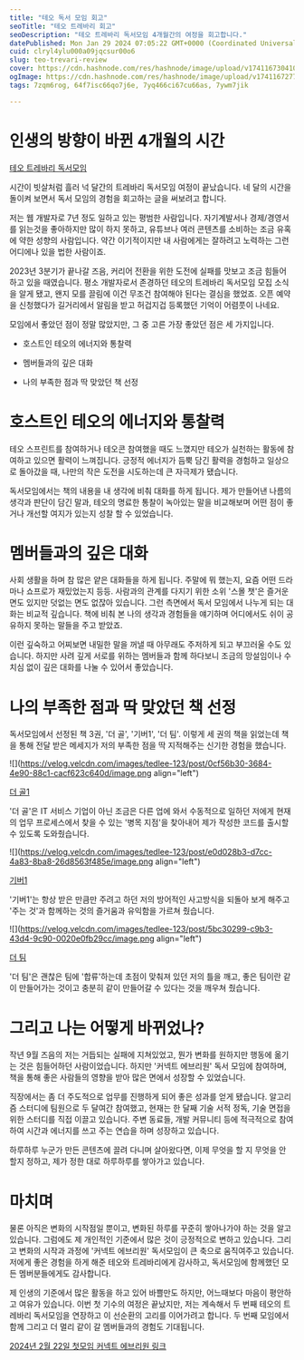 ```yaml
---
title: "테오 독서 모임 회고"
seoTitle: "테오 트레바리 회고"
seoDescription: "테오 트레바리 독서모임 4개월간의 여정을 회고합니다."
datePublished: Mon Jan 29 2024 07:05:22 GMT+0000 (Coordinated Universal Time)
cuid: clryl4ylu000a09jqcsur00o6
slug: teo-trevari-review
cover: https://cdn.hashnode.com/res/hashnode/image/upload/v1741167304104/57df9829-c7d2-4cc2-bfd0-3d48780010a2.png
ogImage: https://cdn.hashnode.com/res/hashnode/image/upload/v1741167277582/5a1f27b5-a484-4f85-aee0-093997939596.png
tags: 7zqm6rog, 64f7isc66qo7j6e, 7yq466ci67cu66as, 7ywm7jik

---
```


# 인생의 방향이 바뀐 4개월의 시간

[테오 트레바리 독서모임](https://m.trevari.co.kr/product/aef96e15-fae8-440d-b532-a4b09737deb9)

시간이 빗살처럼 흘러 넉 달간의 트레바리 독서모임 여정이 끝났습니다. 네 달의 시간을 돌이켜 보면서 독서 모임의 경험을 회고하는 글을 써보려고 합니다.

저는 웹 개발자로 7년 정도 일하고 있는 평범한 사람입니다. 자기계발서나 경제/경영서를 읽는것을 좋아하지만 많이 하지 못하고, 유튜브나 여러 콘텐츠를 소비하는 조금 유혹에 약한 성향의 사람입니다. 약간 이기적이지만 내 사람에게는 잘하려고 노력하는 그런 어디에나 있을 법한 사람이죠.

2023년 3분기가 끝나갈 즈음, 커리어 전환을 위한 도전에 실패를 맛보고 조금 힘들어 하고 있을 때였습니다. 평소 개발자로서 존경하던 테오의 트레바리 독서모임 모집 소식을 알게 됐고, 왠지 모를 끌림에 이건 무조건 참여해야 된다는 결심을 했었죠. 오픈 예약을 신청했다가 길거리에서 알림을 받고 허겁지겁 등록했던 기억이 어렴풋이 나네요.

모임에서 좋았던 점이 정말 많았지만, 그 중 고른 가장 좋았던 점은 세 가지입니다.

* 호스트인 테오의 에너지와 통찰력
    
* 멤버들과의 깊은 대화
    
* 나의 부족한 점과 딱 맞았던 책 선정
    

# 호스트인 테오의 에너지와 통찰력

테오 스프린트를 참여하거나 테오콘 참여했을 때도 느꼈지만 테오가 실천하는 활동에 참여하고 있으면 활력이 느껴집니다. 긍정적 에너지가 듬뿍 담긴 활력을 경험하고 일상으로 돌아갔을 때, 나만의 작은 도전을 시도하는데 큰 자극제가 됐습니다.

독서모임에서는 책의 내용을 내 생각에 비춰 대화를 하게 됩니다. 제가 만들어낸 나름의 생각과 판단이 담긴 말과, 테오의 명료한 통찰이 녹아있는 말을 비교해보며 어떤 점이 좋거나 개선할 여지가 있는지 성찰 할 수 있었습니다.

# 멤버들과의 깊은 대화

사회 생활을 하며 참 많은 얕은 대화들을 하게 됩니다. 주말에 뭐 했는지, 요즘 어떤 드라마나 쇼프로가 재밌었는지 등등. 사람과의 관계를 다지기 위한 소위 '스몰 챗'은 즐거운 면도 있지만 덧없는 면도 없잖아 있습니다. 그런 측면에서 독서 모임에서 나누게 되는 대화는 비교적 깊습니다. 책에 비춰 본 나의 생각과 경험들을 얘기하며 어디에서도 쉬이 공유하지 못하는 말들을 주고 받았죠.

이런 깊숙하고 어찌보면 내밀한 말을 꺼낼 때 아무래도 주저하게 되고 부끄러울 수도 있습니다. 하지만 사려 깊게 서로를 위하는 멤버들과 함께 하다보니 조금의 망설임이나 수치심 없이 깊은 대화를 나눌 수 있어서 좋았습니다.

# 나의 부족한 점과 딱 맞았던 책 선정

독서모임에서 선정된 책 3권, '더 골', '기버1', '더 팀'. 이렇게 세 권의 책을 읽었는데 책을 통해 전달 받은 메세지가 저의 부족한 점을 딱 지적해주는 신기한 경험을 했습니다.

![](https://velog.velcdn.com/images/tedlee-123/post/0cf56b30-3684-4e90-88c1-cacf623c640d/image.png align="left")

[더 골1](https://product.kyobobook.co.kr/detail/S000001758869)

'더 골'은 IT 서비스 기업이 아닌 조금은 다른 업에 와서 수동적으로 일하던 저에게 현재의 업무 프로세스에서 찾을 수 있는 '병목 지점'을 찾아내어 제가 작성한 코드를 출시할 수 있도록 도와줬습니다.

![](https://velog.velcdn.com/images/tedlee-123/post/e0d028b3-d7cc-4a83-8ba8-26d8563f485e/image.png align="left")

[기버1](https://product.kyobobook.co.kr/detail/S000001928478)

'기버1'는 항상 받은 만큼만 주려고 하던 저의 방어적인 사고방식을 되돌아 보게 해주고 '주는 것'과 함께하는 것의 즐거움과 유익함을 가르쳐 줬습니다.

![](https://velog.velcdn.com/images/tedlee-123/post/5bc30299-c9b3-43d4-9c90-0020e0fb29cc/image.png align="left")

[더 팀](https://product.kyobobook.co.kr/detail/S000000407805)

'더 팀'은 괜찮은 팀에 '합류'하는데 초점이 맞춰져 있던 저의 틀을 깨고, 좋은 팀이란 같이 만들어가는 것이고 충분히 같이 만들어갈 수 있다는 것을 깨우쳐 줬습니다.

# 그리고 나는 어떻게 바뀌었나?

작년 9월 즈음의 저는 거듭되는 실패에 지쳐있었고, 뭔가 변화를 원하지만 행동에 옮기는 것은 힘들어하던 사람이었습니다. 하지만 '커넥트 에브리원' 독서 모임에 참여하며, 책을 통해 좋은 사람들의 영향을 받아 많은 면에서 성장할 수 있었습니다.

직장에서는 좀 더 주도적으로 업무를 진행하게 되어 좋은 성과를 얻게 됐습니다. 알고리즘 스터디에 팀원으로 두 달여간 참여했고, 현재는 한 달째 기술 서적 정독, 기술 면접을 위한 스터디를 직접 이끌고 있습니다. 주변 동료들, 개발 커뮤니티 등에 적극적으로 참여하여 시간과 에너지를 쓰고 주는 연습을 하며 성장하고 있습니다.

하루하루 누군가 만든 콘텐츠에 끌려 다니며 살아왔다면, 이제 무엇을 할 지 무엇을 안 할지 정하고, 제가 정한 대로 하루하루를 쌓아가고 있습니다.

# 마치며

물론 아직은 변화의 시작점일 뿐이고, 변화된 하루를 꾸준히 쌓아나가야 하는 것을 알고 있습니다. 그럼에도 제 개인적인 기준에서 많은 것이 긍정적으로 변하고 있습니다. 그리고 변화의 시작과 과정에 '커넥트 에브리원' 독서모임이 큰 축으로 움직여주고 있습니다. 저에게 좋은 경험을 하게 해준 테오와 트레바리에게 감사하고, 독서모임에 함께했던 모든 멤버분들에게도 감사합니다.

제 인생의 기준에서 많은 활동을 하고 있어 바쁠만도 하지만, 어느때보다 마음이 평안하고 여유가 있습니다. 이번 첫 기수의 여정은 끝났지만, 저는 계속해서 두 번째 테오의 트레바리 독서모임을 연장하고 이 선순환의 고리를 이어가려고 합니다. 두 번째 모임에서 함께 그리고 더 멀리 같이 갈 멤버들과의 경험도 기대됩니다.

[2024년 2월 22일 첫모임 커넥트 에브리원 링크](https://m.trevari.co.kr/product/9d788d4b-edfc-4bf1-bc8b-57154973e4cd)